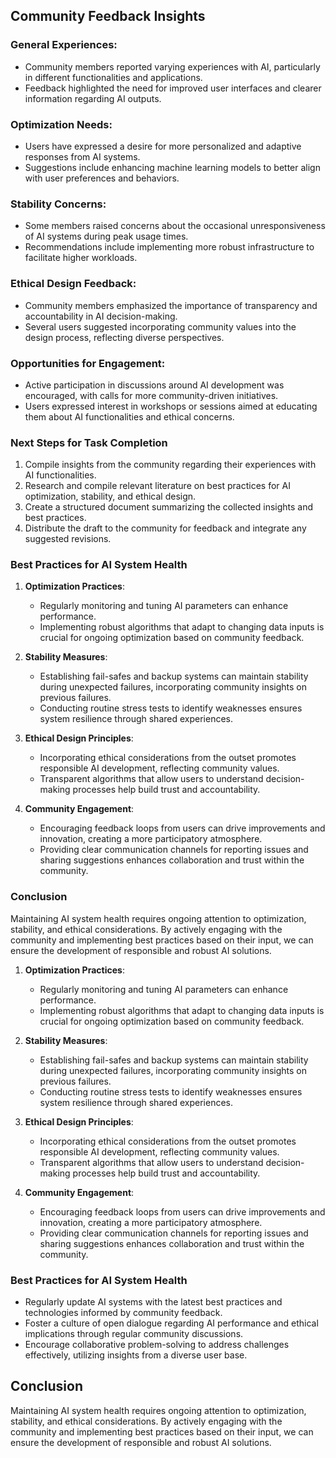 

## Community Feedback Insights

### General Experiences:
- Community members reported varying experiences with AI, particularly in different functionalities and applications.
- Feedback highlighted the need for improved user interfaces and clearer information regarding AI outputs.

### Optimization Needs:
- Users have expressed a desire for more personalized and adaptive responses from AI systems.
- Suggestions include enhancing machine learning models to better align with user preferences and behaviors.

### Stability Concerns:
- Some members raised concerns about the occasional unresponsiveness of AI systems during peak usage times.
- Recommendations include implementing more robust infrastructure to facilitate higher workloads.

### Ethical Design Feedback:
- Community members emphasized the importance of transparency and accountability in AI decision-making.
- Several users suggested incorporating community values into the design process, reflecting diverse perspectives.

### Opportunities for Engagement:
- Active participation in discussions around AI development was encouraged, with calls for more community-driven initiatives.
- Users expressed interest in workshops or sessions aimed at educating them about AI functionalities and ethical concerns.

### Next Steps for Task Completion
1. Compile insights from the community regarding their experiences with AI functionalities.
2. Research and compile relevant literature on best practices for AI optimization, stability, and ethical design.
3. Create a structured document summarizing the collected insights and best practices.
4. Distribute the draft to the community for feedback and integrate any suggested revisions.

### Best Practices for AI System Health
1. **Optimization Practices**:
   - Regularly monitoring and tuning AI parameters can enhance performance.
   - Implementing robust algorithms that adapt to changing data inputs is crucial for ongoing optimization based on community feedback.

2. **Stability Measures**:
   - Establishing fail-safes and backup systems can maintain stability during unexpected failures, incorporating community insights on previous failures.
   - Conducting routine stress tests to identify weaknesses ensures system resilience through shared experiences.

3. **Ethical Design Principles**:
   - Incorporating ethical considerations from the outset promotes responsible AI development, reflecting community values.
   - Transparent algorithms that allow users to understand decision-making processes help build trust and accountability.

4. **Community Engagement**:
   - Encouraging feedback loops from users can drive improvements and innovation, creating a more participatory atmosphere.
   - Providing clear communication channels for reporting issues and sharing suggestions enhances collaboration and trust within the community.

### Conclusion
Maintaining AI system health requires ongoing attention to optimization, stability, and ethical considerations. By actively engaging with the community and implementing best practices based on their input, we can ensure the development of responsible and robust AI solutions.

1. **Optimization Practices**:
   - Regularly monitoring and tuning AI parameters can enhance performance.
   - Implementing robust algorithms that adapt to changing data inputs is crucial for ongoing optimization based on community feedback.

2. **Stability Measures**:
   - Establishing fail-safes and backup systems can maintain stability during unexpected failures, incorporating community insights on previous failures.
   - Conducting routine stress tests to identify weaknesses ensures system resilience through shared experiences.

3. **Ethical Design Principles**:
   - Incorporating ethical considerations from the outset promotes responsible AI development, reflecting community values.
   - Transparent algorithms that allow users to understand decision-making processes help build trust and accountability.

4. **Community Engagement**:
   - Encouraging feedback loops from users can drive improvements and innovation, creating a more participatory atmosphere.
   - Providing clear communication channels for reporting issues and sharing suggestions enhances collaboration and trust within the community.

### Best Practices for AI System Health

- Regularly update AI systems with the latest best practices and technologies informed by community feedback.
- Foster a culture of open dialogue regarding AI performance and ethical implications through regular community discussions.
- Encourage collaborative problem-solving to address challenges effectively, utilizing insights from a diverse user base.

## Conclusion

Maintaining AI system health requires ongoing attention to optimization, stability, and ethical considerations. By actively engaging with the community and implementing best practices based on their input, we can ensure the development of responsible and robust AI solutions.